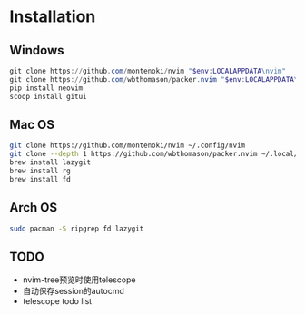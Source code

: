 # Installation

## Windows

```powershell
git clone https://github.com/montenoki/nvim "$env:LOCALAPPDATA\nvim"
git clone https://github.com/wbthomason/packer.nvim "$env:LOCALAPPDATA\nvim-data\site\pack\packer\start\packer.nvim"
pip install neovim
scoop install gitui
```

## Mac OS

```bash
git clone https://github.com/montenoki/nvim ~/.config/nvim
git clone --depth 1 https://github.com/wbthomason/packer.nvim ~/.local/share/nvim/site/pack/packer/start/packer.nvim
brew install lazygit
brew install rg
brew install fd
```

## Arch OS

```bash
sudo pacman -S ripgrep fd lazygit
```

## TODO

- nvim-tree预览时使用telescope
- 自动保存session的autocmd
- telescope todo list
